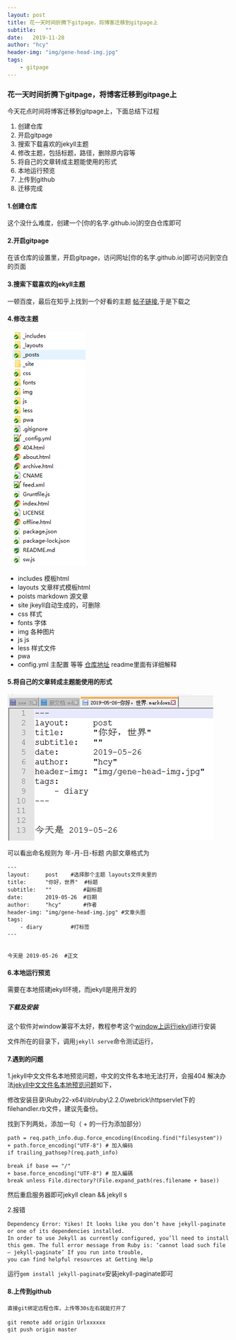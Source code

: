 ```yaml
---
layout: post
title: 花一天时间折腾下gitpage，将博客迁移到gitpage上
subtitle:   ""
date:   2019-11-28
author:	"hcy"
header-img: "img/gene-head-img.jpg"
tags:
    - gitpage
---
```




### 花一天时间折腾下gitpage，将博客迁移到gitpage上

今天花点时间将博客迁移到gitpage上，下面总结下过程


1. 创建仓库
2. 开启gitpage
3. 搜索下载喜欢的jekyll主题
4. 修改主题，包括标题，路径，删除原内容等
5. 将自己的文章转成主题能使用的形式
6. 本地运行预览
7. 上传到github
8. 迁移完成



#### 1.创建仓库

这个没什么难度，创建一个[你的名字.github.io]的空白仓库即可

#### 2.开启gitpage

在该仓库的设置里，开启gitpage，访问网址[你的名字.github.io]即可访问到空白的页面

#### 3.搜索下载喜欢的jekyll主题

一顿百度，最后在知乎上找到一个好看的主题 [帖子链接](https://www.zhihu.com/question/20223939),于是下载之

#### 4.修改主题

![文件目录](/img/in/花一天时间折腾下gitpage，将博客迁移到gitpage上/1.png)

* includes 模板html
* layouts  文章样式模板html
* poists	markdown 源文章
* site	jkeyll自动生成的，可删除
* css 	样式
* fonts 	字体
* img  	各种图片
* js		js
* less	样式文件
* pwa		
* config.yml 主配置
等等 [仓库地址](https://github.com/Huxpro/huxpro.github.io) readme里面有详细解释

#### 5.将自己的文章转成主题能使用的形式

![文章格式](/img/in/花一天时间折腾下gitpage，将博客迁移到gitpage上/2.png)

可以看出命名规则为 
	年-月-日-标题
内部文章格式为

	---
	layout:     post    #选择那个主题 layouts文件夹里的
	title:      "你好，世界"  #标题
	subtitle:   ""			#副标题
	date:       2019-05-26  #日期
	author:     "hcy"		#作者
	header-img: "img/gene-head-img.jpg" #文章头图
	tags:
	    - diary			#打标签
	---
	
	
	今天是 2019-05-26	#正文


#### 6.本地运行预览
需要在本地搭建jekyll环境，而jekyll是用开发的

##### 下载及安装
这个软件对window兼容不太好，教程参考这个[window上运行jekyll](http://jekyll-windows.juthilo.com/5-running-jekyll/)进行安装

文件所在的目录下，调用`jekyll serve`命令测试运行，


#### 7.遇到的问题
1.jekyll中文文件名本地预览问题，中文的文件名本地无法打开，会报404
解决办法[jekyll中文文件名本地预览问题](http://kael-aiur.com/%E5%85%A5%E9%97%A8%E6%8C%87%E5%BC%95/jekyll%E4%B8%AD%E6%96%87%E6%96%87%E4%BB%B6%E5%90%8D%E6%9C%AC%E5%9C%B0%E9%A2%84%E8%A7%88%E9%97%AE%E9%A2%98.html)如下，

修改安装目录\Ruby22-x64\lib\ruby\2.2.0\webrick\httpservlet下的filehandler.rb文件，建议先备份。

找到下列两处，添加一句（ + 的一行为添加部分）
	
```
path = req.path_info.dup.force_encoding(Encoding.find("filesystem"))
+ path.force_encoding("UTF-8") # 加入编码
if trailing_pathsep?(req.path_info)
```

```
break if base == "/"
+ base.force_encoding("UTF-8") # 加入編碼
break unless File.directory?(File.expand_path(res.filename + base))
```

然后重启服务器即可jekyll clean && jekyll s

2.报错

	Dependency Error: Yikes! It looks like you don’t have jekyll-paginate or one of its dependencies installed. 
	In order to use Jekyll as currently configured, you’ll need to install this gem. The full error message from Ruby is: ‘cannot load such file – jekyll-paginate’ If you run into trouble,
 	you can find helpful resources at Getting Help

运行`gem install jekyll-paginate`安装jekyll-paginate即可


#### 8.上传到github

	直接git绑定远程仓库，上传等30s左右就能打开了

	git remote add origin Urlxxxxxx
	git push origin master